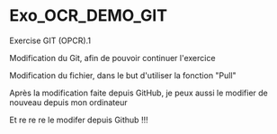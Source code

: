 # Exo_OCR_DEMO_GIT
Exercise GIT (OPCR).1 

Modification du Git, afin de pouvoir continuer l'exercice

Modification du fichier, dans le but d'utiliser la fonction "Pull" 

Après la modification faite depuis GitHub, je peux aussi le modifier de nouveau depuis mon ordinateur

Et re re re le modifer depuis Github !!!
